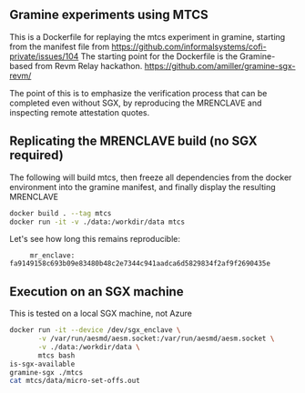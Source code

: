## Gramine experiments using MTCS

This is a Dockerfile for replaying the mtcs experiment in gramine, starting from the manifest file from https://github.com/informalsystems/cofi-private/issues/104
The starting point for the Dockerfile is the Gramine-based from Revm Relay hackathon. https://github.com/amiller/gramine-sgx-revm/

The point of this is to emphasize the verification process that can be completed even without SGX, by reproducing the MRENCLAVE and inspecting remote attestation quotes.

## Replicating the MRENCLAVE build (no SGX required)

The following will build mtcs, then freeze all dependencies from the docker environment into the gramine manifest, and finally display the resulting MRENCLAVE
```bash
docker build . --tag mtcs
docker run -it -v ./data:/workdir/data mtcs
```

Let's see how long this remains reproducible:
```
     mr_enclave: fa9149158c693b09e83480b48c2e7344c941aadca6d5829834f2af9f2690435e
```

## Execution on an SGX machine

This is tested on a local SGX machine, not Azure

```bash
docker run -it --device /dev/sgx_enclave \
       -v /var/run/aesmd/aesm.socket:/var/run/aesmd/aesm.socket \
       -v ./data:/workdir/data \
       mtcs bash
is-sgx-available
gramine-sgx ./mtcs
cat mtcs/data/micro-set-offs.out
```